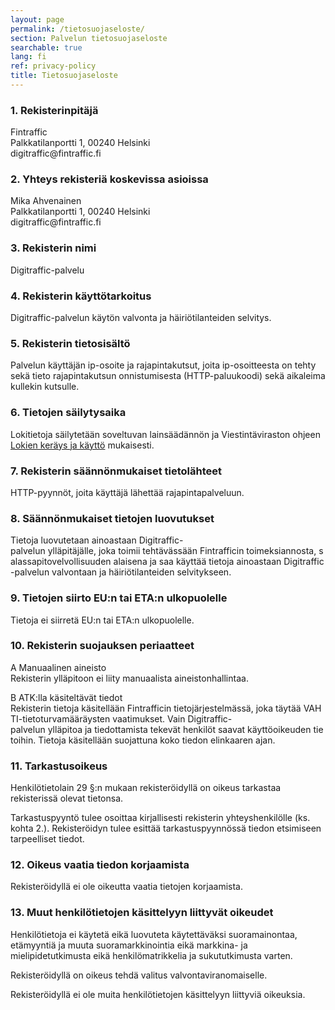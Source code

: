 ```yaml
---
layout: page
permalink: /tietosuojaseloste/
section: Palvelun tietosuojaseloste
searchable: true
lang: fi
ref: privacy-policy
title: Tietosuojaseloste
---
```


### 1\. Rekisterinpitäjä

<p>
Fintraffic<br />
Palkkatilanportti 1, 00240 Helsinki<br />
digitraffic@fintraffic.fi
</p>


### 2\. Yhteys rekisteriä koskevissa asioissa

<p>
Mika Ahvenainen<br />
Palkkatilanportti 1, 00240 Helsinki<br />
digitraffic@fintraffic.fi
</p>

### 3\. Rekisterin nimi

Digitraffic-palvelu

### 4\. Rekisterin käyttötarkoitus

Digitraffic-palvelun käytön valvonta ja häiriötilanteiden selvitys.

### 5\. Rekisterin tietosisältö

Palvelun käyttäjän ip-osoite ja rajapintakutsut, joita ip-osoitteesta on tehty sekä tieto rajapintakutsun onnistumisesta (HTTP-paluukoodi) sekä aikaleima kullekin kutsulle.

### 6\. Tietojen säilytysaika

Lokitietoja säilytetään soveltuvan lainsäädännön ja Viestintäviraston ohjeen [Lokien keräys ja käyttö](https://www.viestintavirasto.fi/attachments/tietoturva/Lokitusohje.pdf) mukaisesti.

### 7\. Rekisterin säännönmukaiset tietolähteet

HTTP-pyynnöt, joita käyttäjä lähettää rajapintapalveluun.

### 8\. Säännönmukaiset tietojen luovutukset

Tietoja luovutetaan ainoastaan Digitraffic-palvelun ylläpitäjälle, joka toimii tehtävässään Fintrafficin toimeksiannosta, salassapitovelvollisuuden alaisena ja saa käyttää tietoja ainoastaan Digitraffic-palvelun valvontaan ja häiriötilanteiden selvitykseen.

### 9\. Tietojen siirto EU:n tai ETA:n ulkopuolelle

Tietoja ei siirretä EU:n tai ETA:n ulkopuolelle.

### 10\. Rekisterin suojauksen periaatteet

<p>
A Manuaalinen aineisto<br />
Rekisterin ylläpitoon ei liity manuaalista aineistonhallintaa.
</p>

<p>
B ATK:lla käsiteltävät tiedot<br />
Rekisterin tietoja käsitellään Fintrafficin tietojärjestelmässä, joka täytää VAHTI-tietoturvamääräysten vaatimukset. Vain Digitraffic-palvelun ylläpitoa ja tiedottamista tekevät henkilöt saavat käyttöoikeuden tietoihin. Tietoja käsitellään suojattuna koko tiedon elinkaaren ajan.
</p>

### 11\. Tarkastusoikeus

Henkilötietolain 29 §:n mukaan rekisteröidyllä on oikeus tarkastaa rekisterissä olevat tietonsa.

Tarkastuspyyntö tulee osoittaa kirjallisesti rekisterin yhteyshenkilölle (ks. kohta 2.).  Rekisteröidyn tulee esittää tarkastuspyynnössä tiedon etsimiseen tarpeelliset tiedot.


### 12\. Oikeus vaatia tiedon korjaamista

Rekisteröidyllä ei ole oikeutta vaatia tietojen korjaamista.


### 13\. Muut henkilötietojen käsittelyyn liittyvät oikeudet

Henkilötietoja ei käytetä eikä luovuteta käytettäväksi suoramainontaa, etämyyntiä ja muuta suoramarkkinointia eikä markkina- ja mielipidetutkimusta eikä henkilömatrikkelia ja sukututkimusta varten.

Rekisteröidyllä on oikeus tehdä valitus valvontaviranomaiselle.

Rekisteröidyllä ei ole muita henkilötietojen käsittelyyn liittyviä oikeuksia.
